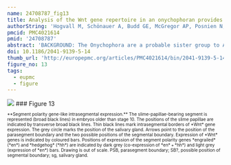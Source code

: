 ```yaml
---
name: 24708787_fig13
title: Analysis of the Wnt gene repertoire in an onychophoran provides new insights into the evolution of segmentation.
authorString: 'Hogvall M, Schönauer A, Budd GE, McGregor AP, Posnien N, Janssen R.'
pmcid: PMC4021614
pmid: '24708787'
abstract: 'BACKGROUND: The Onychophora are a probable sister group to Arthropoda, one of the most intensively studied animal phyla from a developmental perspective. Pioneering work on the fruit fly Drosophila melanogaster and subsequent investigation of other arthropods has revealed important roles for Wnt genes during many developmental processes in these animals. RESULTS: We screened the embryonic transcriptome of the onychophoran Euperipatoides kanangrensis and found that at least 11 Wnt genes are expressed during embryogenesis. These genes represent 11 of the 13 known subfamilies of Wnt genes. CONCLUSIONS: Many onychophoran Wnt genes are expressed in segment polarity gene-like patterns, suggesting a general role for these ligands during segment regionalization, as has been described in arthropods. During early stages of development, Wnt2, Wnt4, and Wnt5 are expressed in broad multiple segment-wide domains that are reminiscent of arthropod gap and Hox gene expression patterns, which suggests an early instructive role for Wnt genes during E. kanangrensis segmentation.'
doi: 10.1186/2041-9139-5-14
thumb_url: 'http://europepmc.org/articles/PMC4021614/bin/2041-9139-5-14-13.gif'
figure_no: 13
tags:
  - eupmc
  - figure
---
```

<img src='http://europepmc.org/articles/PMC4021614/bin/2041-9139-5-14-13.jpg' style='max-height: 300px'>
### Figure 13
<p style='font-size: 10px;'>**Segment polarity gene-like intrasegmental expression.** The slime-papillae-bearing segment is represented (broad black lines) in embryos older than stage 10. The positions of the slime papillae are indicated by transverse broad black lines. Thin black lines mark intrasegmental borders of *Wnt* gene expression. The grey circle marks the position of the salivary gland. Arrows point to the position of the parasegment boundary and the two possible positions of the segmental boundary. Expression of *Wnt* genes is indicated by coloured bars. Positions of expression of the segment polarity genes *engrailed* (*en*) and *hedgehog* (*hh*) are indicated by dark grey (co-expression of *en* + *hh*) and light grey (expression of *en*) bars. Drawing is out of scale. PSB, parasegment boundary; SB?, possible position of segmental boundary; sg, salivary gland.</p>